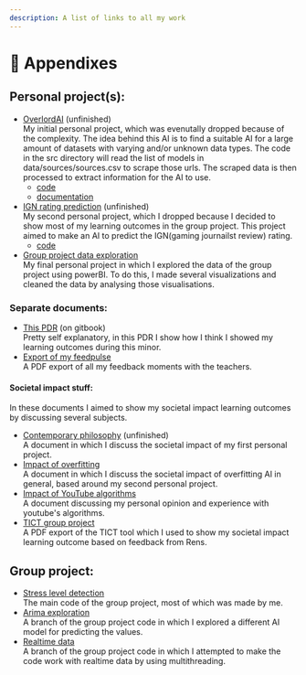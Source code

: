 ```yaml
---
description: A list of links to all my work
---
```


# 📄 Appendixes

## Personal project(s):

* [OverlordAI](https://github.com/CoenBeemer/AI/tree/personalProject) (unfinished)\
  My initial personal project, which was evenutally dropped because of the complexity. The idea behind this AI is to find a suitable AI for a large amount of datasets with varying and/or unknown data types. The code in the src directory will read the list of models in data/sources/sources.csv to scrape those urls. The scraped data is then processed to extract information for the AI to use. &#x20;
  * [code](https://github.com/CoenBeemer/AI/blob/personalProject/src/overlordAI.ipynb)
  * [documentation](https://github.com/CoenBeemer/AI/blob/personalProject/doc/README.md)
* [IGN rating prediction](https://github.com/CoenBeemer/AI/tree/v2) (unfinished)\
  My second personal project, which I dropped because I decided to show most of my learning outcomes in the group project. This project aimed to make an AI to predict the IGN(gaming journailst review) rating.&#x20;
  * [code](https://github.com/CoenBeemer/AI/blob/v2/src/ai.ipynb)
* [Group project data exploration](https://github.com/CoenBeemer/AI/blob/v2/data/DataExploration.pbix)\
  My final personal project in which I explored the data of the group project using powerBI. To do this, I made several visualizations and cleaned the data by analysing those visualisations.

### Separate documents:

* [This PDR](https://coen-beemer.gitbook.io/pdr-minor-ai/introduction/pdr-minor-ai) (on gitbook)\
  Pretty self explanatory, in this PDR I show how I think I showed my learning outcomes during this minor.
* [Export of my feedpulse](https://github.com/CoenBeemer/AI/blob/v2/doc/FeedPulseExport.pdf)\
  A PDF export of all my feedback moments with the teachers.

#### Societal impact stuff:

In these documents I aimed to show my societal impact learning outcomes by discussing several subjects.

* [Contemporary philosophy](https://github.com/CoenBeemer/AI/blob/personalProject/doc/societal\_impact/contemporary\_philosophy.md) (unfinished)\
  A document in which I discuss the societal impact of my first personal project.
* [Impact of overfitting](https://github.com/CoenBeemer/AI/blob/v2/doc/impact\_of\_overfitting.docx)\
  A document in which I discuss the societal impact of overfitting AI in general, based around my second personal project.
* [Impact of YouTube algorithms](https://github.com/CoenBeemer/AI/blob/v2/doc/societal\_impact.docx)\
  A document discussing my personal opinion and experience with youtube's algorithms.
* [TICT group project](https://github.com/CoenBeemer/AI/blob/v2/doc/TICT%20Stresspatches%20in%20escaperooms%20FULLSCAN.pdf)\
  A PDF export of the TICT tool which I used to show my societal impact learning outcome based on feedback from Rens.

## Group project:

* [Stress level detection](https://github.com/Inn0/STP1StressVisualisation/tree/levelDetection)\
  The main code of the group project, most of which was made by me.
* [Arima exploration](https://github.com/Inn0/STP1StressVisualisation/tree/arima)\
  A branch of the group project code in which I explored a different AI model for predicting the values.
* [Realtime data](https://github.com/Inn0/STP1StressVisualisation/tree/deepHaven)\
  A branch of the group project code in which I attempted to make the code work with realtime data by using multithreading.

